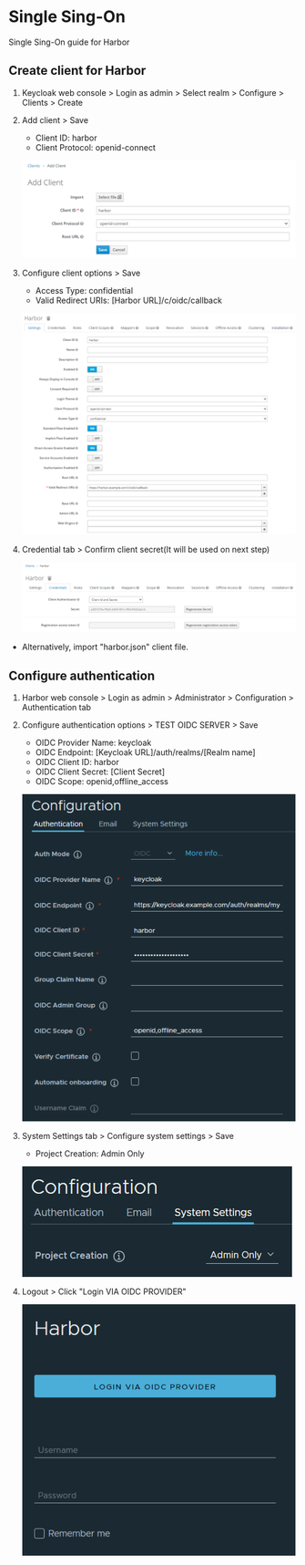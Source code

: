 # Single Sing-On
Single Sing-On guide for Harbor

## Create client for Harbor

1. Keycloak web console > Login as admin > Select realm > Configure > Clients > Create

2. Add client > Save

    - Client ID: harbor
    - Client Protocol: openid-connect

    ![Add client](./img/keycloak_01.PNG)

3. Configure client options > Save

    - Access Type: confidential
    - Valid Redirect URIs: [Harbor URL]/c/oidc/callback

    ![Configure client](./img/keycloak_02.PNG)

4. Credential tab > Confirm client secret(It will be used on next step)

    ![Confirm secret](./img/keycloak_03.PNG)

* Alternatively, import "harbor.json" client file.

## Configure authentication 

1. Harbor web console > Login as admin > Administrator > Configuration > Authentication tab

2. Configure authentication options > TEST OIDC SERVER > Save

    - OIDC Provider Name: keycloak
    - OIDC Endpoint: [Keycloak URL]/auth/realms/[Realm name]
    - OIDC Client ID: harbor
    - OIDC Client Secret: [Client Secret]
    - OIDC Scope: openid,offline_access

    ![Configure authentication options](./img/harbor_01.PNG)

3. System Settings tab > Configure system settings > Save

    - Project Creation: Admin Only

    ![Configure system settings](./img/harbor_02.PNG)

4. Logout > Click "Login VIA OIDC PROVIDER" 

    ![Login via OIDC](./img/harbor_03.PNG)